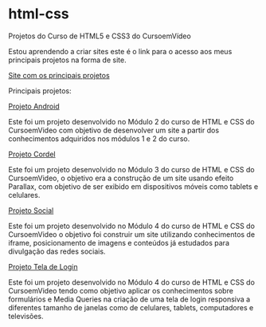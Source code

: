 # html-css
 Projetos do Curso de HTML5 e CSS3 do CursoemVídeo

 Estou aprendendo a criar sites este é o link para o acesso aos meus principais projetos na forma de site.

 <a href="https://beatrizfoliveira.github.io/html-css/">Site com os principais projetos<a>

 Principais projetos:

 <a href="https://beatrizfoliveira.github.io/html-css/Desafios/d010/">Projeto Android<a>
 
 Este foi um projeto desenvolvido no Módulo 2 do curso de HTML e CSS do CursoemVideo com objetivo de desenvolver um site a partir dos conhecimentos adquiridos nos módulos 1 e 2 do curso.
 
 <a href="https://beatrizfoliveira.github.io/html-css/Desafios/d012/">Projeto Cordel<a>
 
 Este foi um projeto desenvolvido no Módulo 3 do curso de HTML e CSS do CursoemVideo, o objetivo era a construção de um site usando efeito Parallax, com objetivo de ser exibido em dispositivos móveis como tablets e celulares.

 <a href="https://beatrizfoliveira.github.io/html-css/Desafios/d014/">Projeto Social<a>

 Este foi um projeto desenvolvido no Módulo 4 do curso de HTML e CSS do CursoemVideo o objetivo foi construir um site utilizando conhecimentos de iframe, posicionamento de imagens e conteúdos já estudados para divulgação das redes sociais.

  <a href="https://beatrizfoliveira.github.io/html-css Desafios/d014/">Projeto Tela de Login<a>

 Este foi um projeto desenvolvido no Módulo 4 do curso de HTML e CSS do CursoemVideo tendo como objetivo aplicar os conhecimentos sobre formulários e Media Queries na criação de uma tela de login responsiva a diferentes tamanho de janelas como de celulares, tablets, computadores e televisões.
